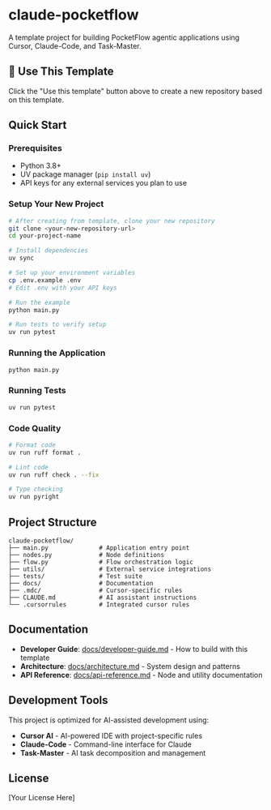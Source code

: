 # claude-pocketflow

A template project for building PocketFlow agentic applications using Cursor, Claude-Code, and Task-Master.

## 🚀 Use This Template

Click the "Use this template" button above to create a new repository based on this template.

## Quick Start

### Prerequisites
- Python 3.8+
- UV package manager (`pip install uv`)
- API keys for any external services you plan to use

### Setup Your New Project
```bash
# After creating from template, clone your new repository
git clone <your-new-repository-url>
cd your-project-name

# Install dependencies
uv sync

# Set up your environment variables
cp .env.example .env
# Edit .env with your API keys

# Run the example
python main.py

# Run tests to verify setup
uv run pytest
```

### Running the Application
```bash
python main.py
```

### Running Tests
```bash
uv run pytest
```

### Code Quality
```bash
# Format code
uv run ruff format .

# Lint code
uv run ruff check . --fix

# Type checking
uv run pyright
```

## Project Structure
```
claude-pocketflow/
├── main.py              # Application entry point
├── nodes.py             # Node definitions
├── flow.py              # Flow orchestration logic
├── utils/               # External service integrations
├── tests/               # Test suite
├── docs/                # Documentation
├── .mdc/                # Cursor-specific rules
├── CLAUDE.md            # AI assistant instructions
└── .cursorrules         # Integrated cursor rules
```

## Documentation

- **Developer Guide**: [docs/developer-guide.md](docs/developer-guide.md) - How to build with this template
- **Architecture**: [docs/architecture.md](docs/architecture.md) - System design and patterns
- **API Reference**: [docs/api-reference.md](docs/api-reference.md) - Node and utility documentation

## Development Tools

This project is optimized for AI-assisted development using:
- **Cursor AI** - AI-powered IDE with project-specific rules
- **Claude-Code** - Command-line interface for Claude
- **Task-Master** - AI task decomposition and management

## License

[Your License Here]